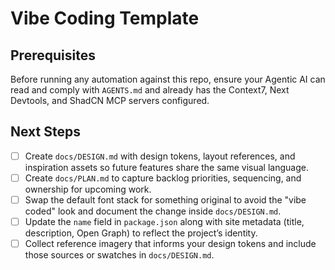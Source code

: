 # Vibe Coding Template

## Prerequisites

Before running any automation against this repo, ensure your Agentic AI can read and comply with `AGENTS.md` and already has the Context7, Next Devtools, and ShadCN MCP servers configured.

## Next Steps

- [ ] Create `docs/DESIGN.md` with design tokens, layout references, and inspiration assets so future features share the same visual language.
- [ ] Create `docs/PLAN.md` to capture backlog priorities, sequencing, and ownership for upcoming work.
- [ ] Swap the default font stack for something original to avoid the "vibe coded" look and document the change inside `docs/DESIGN.md`.
- [ ] Update the `name` field in `package.json` along with site metadata (title, description, Open Graph) to reflect the project’s identity.
- [ ] Collect reference imagery that informs your design tokens and include those sources or swatches in `docs/DESIGN.md`.
